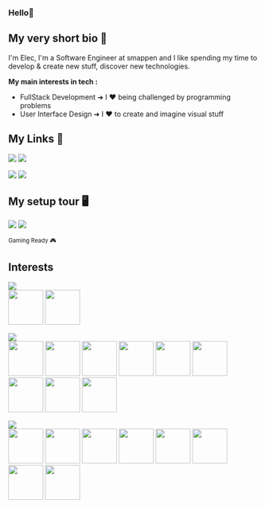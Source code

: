 ### Hello👋

## My very short bio 🌿
<p>
I'm Elec, I'm a Software Engineer at smappen and I like spending my time to develop & create new stuff, discover new technologies.

__My main interests in tech :__
- FullStack Development ➜ I ❤ being challenged by programming problems
- User Interface Design ➜ I ❤ to create and imagine visual stuff
 
</p>
<p style="text-align: right">
  
## My Links 🔗
  
[![](https://img.shields.io/badge/Eleclab-000b1d?style=for-the-badge&logo=behance&logoColor=white)](https://www.behance.net/eleclab) 
[![](https://img.shields.io/badge/Elec-f26798?style=for-the-badge&logo=dribbble&logoColor=white)](https://dribbble.com/Elec)

[![](https://img.shields.io/badge/Gitlab-Electroww-fca326?style=for-the-badge&logo=gitlab&logoColor=white)](https://gitlab.com/Electroww)
![](https://img.shields.io/badge/Github-Electroww-0d74e7?style=for-the-badge&logo=github&logoColor=white)
</p>

<p style="text-align: left">
  
## My setup tour 🖥

![](https://img.shields.io/badge/AMD-Ryzen_7_3700X-ED1C24?style=flat-square&logo=amd&logoColor=white)
![](https://img.shields.io/badge/NVIDIA-RTX_2070_SUPER-76B900?style=flat-square&logo=nvidia&logoColor=white)

<sup>Gaming Ready 🎮</sup>
</p>

## Interests
![](https://img.shields.io/badge/🎮_Esport-555555?style=flat-square&logoColor=white) <br>
<img height="70" src="https://static.mensup.fr/22/2022/06/photo_article/759984/298427/1200-L-en-22-0-t1-est-toujours-invaincu-en-lck.jpg">
<img height="70" src="https://cms.rhinoshield.app/public/images/small_ip_page_karmine_corp_icon_35b6688ab0.jpg">


![](https://img.shields.io/badge/🎮_Favorite_Games-555555?style=flat-square&logoColor=white) <br>
<img height="70" src="https://images.igdb.com/igdb/image/upload/t_cover_big/co2mjs.png">
<img height="70" src="https://images.igdb.com/igdb/image/upload/t_cover_big/co3p2d.png">
<img height="70" src="https://images.igdb.com/igdb/image/upload/t_cover_big/co3b2s.png">
<img height="70" src="https://images.igdb.com/igdb/image/upload/t_cover_big/co1n6w.png">
<img height="70" src="https://images.igdb.com/igdb/image/upload/t_cover_big/co1wyy.png">
<img height="70" src="https://images.igdb.com/igdb/image/upload/t_cover_big/co1tnw.png">
<img height="70" src="https://images.igdb.com/igdb/image/upload/t_cover_big/co49wj.png">
<img height="70" src="https://images.igdb.com/igdb/image/upload/t_cover_big/co1rst.png">
<img height="70" src="https://images.igdb.com/igdb/image/upload/t_cover_big/co1yc6.png">

![](https://img.shields.io/badge/❤_Anime-555555?style=flat-square&logoColor=white)  <br>
<img height="70" src="https://s4.anilist.co/file/anilistcdn/media/anime/cover/medium/bx21519-XIr3PeczUjjF.png">
<img height="70" src="https://s4.anilist.co/file/anilistcdn/media/anime/cover/medium/bx101922-PEn1CTc93blC.jpg">
<img height="70" src="https://s4.anilist.co/file/anilistcdn/media/anime/cover/medium/bx110277-qDRIhu50PXzz.jpg">
<img height="70" src="https://s4.anilist.co/file/anilistcdn/media/anime/cover/medium/bx119661-GDbUZxrZMz01.png">
<img height="70" src="https://s4.anilist.co/file/anilistcdn/media/anime/cover/medium/bx101291-Hjz1ToFL5sCG.png">
<img height="70" src="https://s4.anilist.co/file/anilistcdn/media/anime/cover/medium/bx21202-TfzXuWQf2oLQ.png">
<img height="70" src="https://s4.anilist.co/file/anilistcdn/media/anime/cover/medium/bx5114-4CpuT7iWcZ37.png">
<img height="70" src="https://s4.anilist.co/file/anilistcdn/media/anime/cover/large/bx97986-fzJBML9qecb4.jpg">

